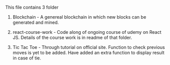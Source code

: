 This file contains 3 folder
1. Blockchain - A genereal blockchain in which new blocks can be generated and mined.

2. react-course-work  - Code along of ongoing course of udemy on React JS. Details of the course work is in readme of that folder.

3. Tic Tac Toe - Through tutorial on official site. Function to check previous moves is yet to be added. Have added an extra function to display result in case of tie.
